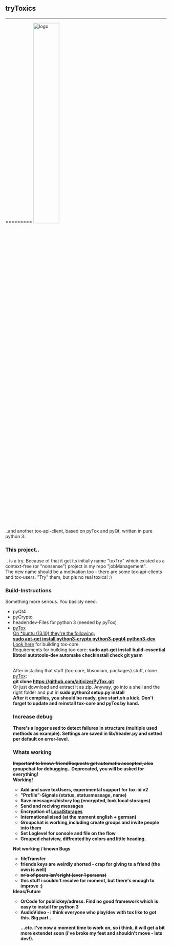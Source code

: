 <h2>tryToxics</h2><hr />
=========
<img src="https://raw.githubusercontent.com/skamster/tryToxics/master/ui/logo.jpg" alt="logo" width="40%" height="40%" />

..and another tox-api-client, based on pyTox and pyQt, written in pure python 3..

<h3>This project..</h3>
.. is a try. Because of that it get its initially name "toxTry" which existed as a context-free (or "nonsense") project in my repo "jobManagement".<br />
The new name should be a motivation too - there are some tox-api-clients and tox-users. "Try" them, but pls no real toxics! :)

<h3>Build-Instructions</h3>
Something more serious. You basicly need:
<ul><li>pyQt4</li><li>pyCrypto</li><li>header/dev-Files for python 3 (needed by pyTox)</li><li><a href="https://github.com/aitjcize/PyTox">pyTox</li>
On *buntu (13.10) they're the following:
<br /> <b>sudo apt-get install python3-crypto python3-pyqt4 python3-dev</b><br />
Look <a href="https://github.com/irungentoo/ProjectTox-Core/blob/master/INSTALL.md#unix">here</a> for building tox-core. 
<br /> Requirements for building tox-core: <b>sudo apt-get install build-essential libtool autotools-dev automake checkinstall check git yasm</b>

<br />After installing that stuff (tox-core, libsodium, packages) stuff, clone <a href="https://github.com/aitjcize/PyTox">pyTox</a>: <br />
<b>git clone https://github.com/aitjcize/PyTox.git</b> <br />
Or just download and extract it as zip. Anyway, go into a shell and the right folder and put in<b />
<b>sudo python3 setup.py install</b> <br />
After it compiles, you should be ready, give start.sh a kick. Don't forget to update and reinstall tox-core and pyTox by hand.

<h3>Increase debug</h3>
There's a logger used to detect failures in structure (multiple used methods as example). Settings are saved in lib/header.py and setted per default on error-level.

<h3>Whats working</h3>
<del>Important to know: friendRequests get automatic accepted, also groupchat for debugging..</del> Deprecated, you will be asked for everything!<br />
<b>Working!</b>
<ul>
  <li>Add and save toxUsers, experimental support for tox-id v2</li>
  <li>"Profile"-Signals (status, statusmessage, name)</li>
  <li>Save messages/history log (encrypted, look local storages)</li>
  <li>Send and reciving messages</li>
  <li>Encryption of <a href="https://github.com/skamster/tryToxics/wiki/LocalStorages" >LocalStorages</a></li>
  <li>Internationalisised (at the moment english + german)</li>
  <li>Groupchat is working,including create groups and invite people into them</li>
  <li>Set Loglevel for console and file on the flow</li>
  <li>Grouped chatview, diffrented by colors and little heading.</li>
</ul>

<b>Not working / known Bugs</b>
<ul>
  <li>fileTransfer</li>
  <li>friends keys are weirdly shorted - crap for giving to a friend (the own is well)</li>
  <li><del>nr's of peers isn't right (ever 1 persons)</del></li>
  <li>this stuff i couldn't resolve for moment, but there's enough to improve :)</li>
</ul>
<b>Ideas/Future</b>
<ul>
  <li>QrCode for publickey/adress. Find no good framework which is easy to install for python 3</li>
  <li>AudioVideo - i think everyone who play/dev with tox like to got this. Big part..</li>
  
...etc. I've now a moment time to work on, so i think, it will get a bit more extendet soon (i've broke my feet and shouldn't move - lets dev!).
